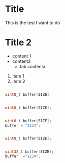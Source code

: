 # Title
This is the test I want to do

# Title 2
* content 1
* content2
  * tab contenta

1. item 1
2. item 2


```c

uint8_t buffer[SIZE]

```


```c

uint8_t buffer[SIZE];

```

```c

uint8_t buffer[SIZE];
buffer = "1234";

```

```c -nc

uint8_t buffer[SIZE];

```

```c -nc

uint32_t buffer[SIZE];
buffer  ="1234";

``` 
